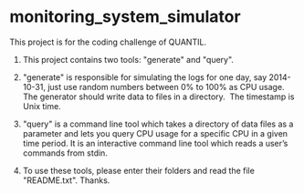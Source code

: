 # monitoring_system_simulator
This project is for the coding challenge of QUANTIL.

1. This project contains two tools: "generate" and "query". 

2. "generate" is responsible for simulating the logs for one day, say 2014-10-31, just use random numbers between 0% to 100% as CPU usage. The generator should write data to files in a directory.  The timestamp is Unix time.

3. "query" is a command line tool which takes a directory of data files as a parameter and lets you query CPU usage for a specific CPU in a given time period. It is an interactive command line tool which reads a user’s commands from stdin. 

4. To use these tools, please enter their folders and read the file "README.txt". Thanks.
